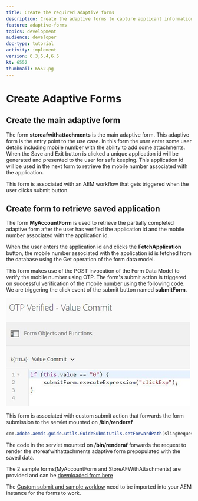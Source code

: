 ```yaml
---
title: Create the required adaptive forms
description: Create the adaptive forms to capture applicant information and adaptive form to retrieve the saved adaptive form
feature: adaptive-forms
topics: development
audience: developer
doc-type: tutorial
activity: implement
version: 6.3,6.4,6.5
kt: 6552
thumbnail: 6552.pg
---
```

# Create Adaptive Forms

## Create the main adaptive form

The form **storeafwithattachments** is the main adaptive form. This adaptive form is the entry point to the use case. In this form the user enter some user details including mobile number with the ability to add some attachments. When the Save and Exit button is clicked a unique application id will be generated and presented to the user for safe keeping. This application id will be used in the next form to retrieve the mobile number associated with the application.

This form is associated with an AEM workflow that gets triggered when the user clicks submit button.

## Create form to retrieve saved application

The form **MyAccountForm** is used to retrieve the partially completed adaptive form after the user has verified the application id and the mobile number associated with the application id.

When the user enters the application id  and clicks the **FetchApplication** button, the mobile number associated with the application id is fetched from the database using the Get operation of the form data model.

This form makes use of the POST invocation of the Form Data Model to verify the mobile number using OTP. The form's submit action is triggered on successful verification of the mobile number using the following code. We are triggering the click event of the submit button named **submitForm**.

![trigger-submit](assets/trigger-submit.JPG)


This form is associated with custom submit action that forwards the form submission to the servlet mounted on **/bin/renderaf**

``` java
com.adobe.aemds.guide.utils.GuideSubmitUtils.setForwardPath(slingRequest,"/bin/renderaf",null,null);

```
The code in the servlet mounted on **/bin/renderaf** forwards the request to render the storeafwithattachments adaptive form prepopulated with the saved data.

The 2 sample forms(MyAccountForm and StoreAFWithAttachments) are provided and can be [downloaded from here](assets/sample-forms.zip)

The [Custom submit and sample worklow](assets/custom-submit-and-workflow.zip) need to be imported into your AEM instance for the forms to work.
